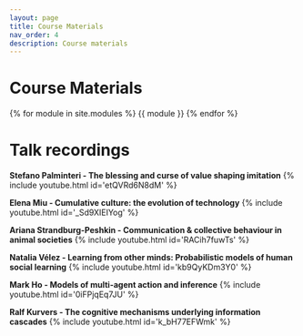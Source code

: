 ```yaml
---
layout: page
title: Course Materials
nav_order: 4
description: Course materials
---
```


# Course Materials

{% for module in site.modules %}
{{ module }}
{% endfor %}

# Talk recordings

**Stefano Palminteri - The blessing and curse of value shaping imitation**
{% include youtube.html id='etQVRd6N8dM' %}

**Elena Miu - Cumulative culture: the evolution of technology**
{% include youtube.html id='_Sd9XIEIYog' %}

**Ariana Strandburg-Peshkin - Communication & collective behaviour in animal societies**
{% include youtube.html id='RACih7fuwTs' %}

**Natalia Vélez - Learning from other minds: Probabilistic models of human social learning**
{% include youtube.html id='kb9QyKDm3Y0' %}

**Mark Ho - Models of multi-agent action and inference**
{% include youtube.html id='0iFPjqEq7JU' %}

**Ralf Kurvers - The cognitive mechanisms underlying information cascades**
{% include youtube.html id='k_bH77EFWmk' %}